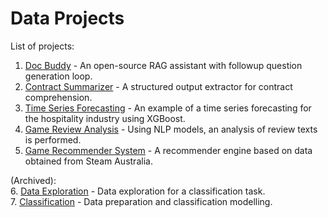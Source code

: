 # Data Projects

List of projects:
1. [Doc Buddy](https://github.com/SimplyVlad/doc-buddy) - Аn open-source RAG assistant with followup question generation loop.
2. [Contract Summarizer](https://github.com/SimplyVlad/contract-summarizer) - A structured output extractor for contract comprehension.
3. [Time Series Forecasting](https://github.com/SimplyVlad/time-series-xg-forecasting) - An example of a time series forecasting for the hospitality industry using XGBoost.
4. [Game Review Analysis](https://github.com/SimplyVlad/game-review-analysis) - Using NLP models, an analysis of review texts is performed.
5. [Game Recommender System](https://github.com/SimplyVlad/game-recommender-system) - A recommender engine based on data obtained from Steam Australia.

(Archived): <br>
6. [Data Exploration](https://gitlab.com/SimplyVlad/data-science/blob/master/DataExploration.ipynb) - Data exploration for a classification task. <br>
7. [Classification](https://gitlab.com/SimplyVlad/data-science/blob/master/classification.ipynb) - Data preparation and classification modelling.